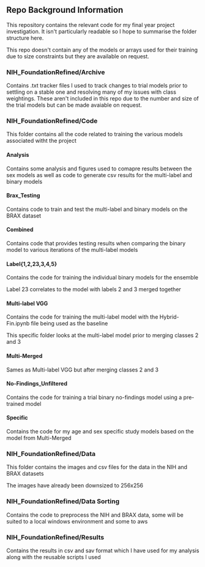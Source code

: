 ## Repo Background Information

This repository contains the relevant code for my final year project investigation. It isn't particularly readable so I hope to summarise the folder structure here.

This repo doesn't contain any of the models or arrays used for their training due to size constraints but they are available on request.
### NIH_FoundationRefined/Archive
Contains .txt tracker files I used to track changes to trial models prior to settling on a stable one and resolving many of my issues with class weightings. These aren't included in this repo due to the number and size of the trial models but can be made avaiable on request.

### NIH_FoundationRefined/Code
This folder contains all the code related to training the various models associated witht the project
#### Analysis
Contains some analysis and figures used to comapre results between the sex models as well as code to generate csv results for the multi-label and binary models

#### Brax_Testing
Contains code to train and test the multi-label and binary models on the BRAX dataset

#### Combined

Contains code that provides testing results when comparing the binary model to various iterations of the multi-label models

#### Label{1,2,23,3,4,5}
Contains the code for training the individual binary models for the ensemble 

Label 23 correlates to the model with labels 2 and 3 merged together

#### Multi-label VGG
Contains the code for training the multi-label model with the Hybrid-Fin.ipynb file being used as the baseline

This specific folder looks at the multi-label model prior to merging classes 2 and 3

#### Multi-Merged
Sames as Multi-label VGG but after merging classes 2 and 3

#### No-Findings_Unfiltered
Contains the code for training a trial binary no-findings model using a pre-trained model

#### Specific
Contains the code for my age and sex specific study models based on the model from Multi-Merged

### NIH_FoundationRefined/Data
This folder contains the images and csv files for the data in the NIH and BRAX datasets

The images have already been downsized to 256x256

### NIH_FoundationRefined/Data Sorting
Contains the code to preprocess the NIH and BRAX data, some will be suited to a local windows environment and some to aws

### NIH_FoundationRefined/Results
Contains the results in csv and sav format which I have used for my analysis along with the reusable scripts I used


